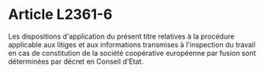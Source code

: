 # Article L2361-6

Les dispositions d'application du présent titre relatives à la procédure applicable aux litiges et aux informations transmises à l'inspection du travail en cas de constitution de la société coopérative européenne par fusion sont déterminées par décret en Conseil d'Etat.